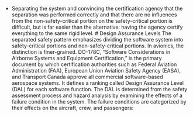 *  Separating the system and convincing the certification agency that the separation was performed correctly and that there are no influences from the non-safety-critical portion on the safety-critical portion is difficult, but is far easier than the alternative: having the agency certify everything to the same rigid level. # Design Assurance Levels The separated safety pattern emphasizes dividing the software system into safety-critical portions and non-safety-critical portions. In avionics, the distinction is finer-grained. DO-178C, “Software Considerations in Airborne Systems and Equipment Certification,” is the primary document by which certification authorities such as Federal Aviation Administration (FAA), European Union Aviation Safety Agency (EASA), and Transport Canada approve all commercial software-based aerospace systems. It defines a ranking called Design Assurance Level (DAL) for each software function. The DAL is determined from the safety assessment process and hazard analysis by examining the effects of a failure condition in the system. The failure conditions are categorized by their effects on the aircraft, crew, and passengers: